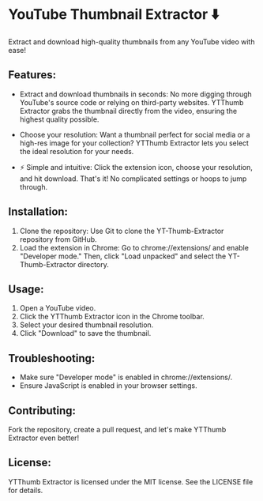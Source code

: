 # YouTube Thumbnail Extractor ⬇️

Extract and download high-quality thumbnails from any YouTube video with ease!

## Features:

- Extract and download thumbnails in seconds: No more digging through YouTube's source code or relying on third-party websites. YTThumb Extractor grabs the thumbnail directly from the video, ensuring the highest quality possible.

- Choose your resolution: Want a thumbnail perfect for social media or a high-res image for your collection? YTThumb Extractor lets you select the ideal resolution for your needs.

- ⚡️ Simple and intuitive: Click the extension icon, choose your resolution, and hit download. That's it! No complicated settings or hoops to jump through.
## Installation:

1. Clone the repository: Use Git to clone the YT-Thumb-Extractor repository from GitHub.
2. Load the extension in Chrome: Go to chrome://extensions/ and enable "Developer mode." Then, click "Load unpacked" and select the YT-Thumb-Extractor directory.
## Usage:

1. Open a YouTube video.
2. Click the YTThumb Extractor icon in the Chrome toolbar.
3. Select your desired thumbnail resolution.
4. Click "Download" to save the thumbnail.
## Troubleshooting:

 - Make sure "Developer mode" is enabled in chrome://extensions/.
 - Ensure JavaScript is enabled in your browser settings.
## Contributing:

Fork the repository, create a pull request, and let's make YTThumb Extractor even better!
## License:

YTThumb Extractor is licensed under the MIT license. See the LICENSE file for details.
 
